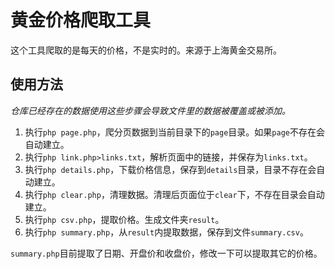 # 黄金价格爬取工具

这个工具爬取的是每天的价格，不是实时的。来源于上海黄金交易所。

## 使用方法

*仓库已经存在的数据使用这些步骤会导致文件里的数据被覆盖或被添加。*

1. 执行`php page.php`，爬分页数据到当前目录下的`page`目录。如果`page`不存在会自动建立。
2. 执行`php link.php>links.txt`，解析页面中的链接，并保存为`links.txt`。
3. 执行`php details.php`，下载价格信息，保存到`details`目录，目录不存在会自动建立。
4. 执行`php clear.php`，清理数据。清理后页面位于`clear`下，不存在目录会自动建立。
5. 执行`php csv.php`，提取价格。生成文件夹`result`。
6. 执行`php summary.php`，从`result`内提取数据，保存到文件`summary.csv`。

`summary.php`目前提取了日期、开盘价和收盘价，修改一下可以提取其它的价格。
